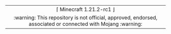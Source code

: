 <html><table>
<tr><td colspan="2" align="center"><img width="0" height="0"><br/>⌈ Minecraft 1.21.2-rc1 ⌋<br/><img width="0" height="0"></td></tr>
<tr><td colspan="2" align="center"><img width="0" height="0"><br/>
:warning: This repository is not official, approved, endorsed, associated or connected with Mojang :warning:
<br/><img width="0" height="0"></td></tr>
</table></html>